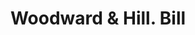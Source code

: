 ---
doi: 10.7916/D8892HZ4
date_other: '1880'
date_other_textual: 1880-1889
form: printed ephemera
genre:
- Invoices
name:
- Woodward & Hill
object_in_context_url: https://biggert.cul.columbia.edu/items/view/ave_biggert_00841
subject_hierarchical_geographic:
- Albany, New York, United States
subject_name:
- Woodward & Hill
title: Woodward & Hill. Bill
sort_title: Woodward & Hill. Bill
call_number: ave_biggert_00841
coordinates:
- 42.652499999999996,-73.75722222222223
pid: ave_biggert_00841
identifiers: ave_biggert_00841
thumbnail: https://derivativo-3.library.columbia.edu/iiif/2/ldpd:345971/full/!256,256/0/native.jpg
permalink: /biggert/ave_biggert_00841/
layout: iiif-image-page
---